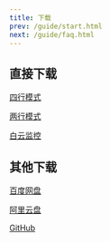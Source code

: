 ```yaml
---
title: 下载
prev: /guide/start.html
next: /guide/faq.html
---
```

## 直接下载
<a href="/LiyuTargetMon/targetmon/【鲤鱼监控】v1.3.8（四行模式）.jx3dat" download="【鲤鱼监控】v1.3.8（四行模式）.jx3dat">四行模式</a>

<a href="/LiyuTargetMon/targetmon/【鲤鱼监控】v1.3.8（两行模式）.jx3dat" download="【鲤鱼监控】v1.3.8（两行模式）.jx3dat">两行模式</a>

<a href="/LiyuTargetMon/targetmon/【鲤鱼监控】白云监控.jx3dat" download="【鲤鱼监控】白云监控.jx3dat">白云监控</a>

## 其他下载

[百度网盘](https://pan.baidu.com/s/104sxppnft5gB4f9PivKLLA?pwd=e4rz)

[阿里云盘](https://www.aliyundrive.com/s/v46QasKM5Ct)

[GitHub](https://github.com/dunhuixiao/LiyuTargetMon/releases)